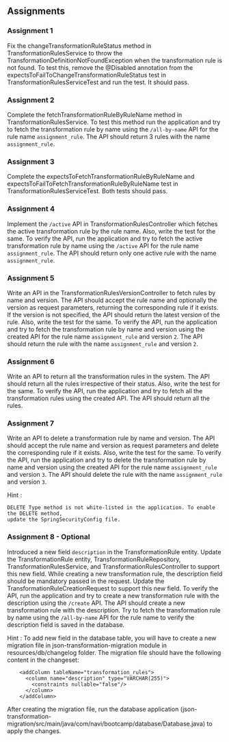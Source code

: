 ## Assignments

### Assignment 1

Fix the changeTransformationRuleStatus method in TransformationRulesService to throw the
TransformationDefinitionNotFoundException when the transformation rule is not found. To test this,
remove the @Disabled annotation from the expectsToFailToChangeTransformationRuleStatus test in
TransformationRulesServiceTest and run the test. It should pass.

### Assignment 2

Complete the fetchTransformationRuleByRuleName method in TransformationRulesService. To test
this method run the application and try to fetch the transformation rule by name using the
`/all-by-name` API for the rule name `assignment_rule`. The API should return 3 rules with
the name `assignment_rule`.

### Assignment 3

Complete the expectsToFetchTransformationRuleByRuleName and
expectsToFailToFetchTransformationRuleByRuleName test in TransformationRulesServiceTest. Both tests
should pass.

### Assignment 4

Implement the `/active` API in TransformationRulesController which fetches the
active transformation rule by the rule name. Also, write the test for the same. To verify the API,
run the application and try to fetch the active transformation rule by name using the
`/active` API for the rule name `assignment_rule`. The API should return only one
active rule with the name `assignment_rule`.

### Assignment 5

Write an API in the TransformationRulesVersionController to fetch rules by name and version. The API
should accept the rule name and optionally the version as request parameters, returning the
corresponding rule if it exists. If the version is not specified, the API should return the latest
version of the rule. Also, write the test for the same. To verify the API, run the application and
try to fetch the transformation rule by name and version using the created API for the rule name 
`assignment_rule` and version `2`. The API should return the rule with the name `assignment_rule` and 
version `2`.

### Assignment 6

Write an API to return all the transformation rules in the system. The API should return all the 
rules irrespective of their status. Also, write the test for the same. To verify the API, run the
application and try to fetch all the transformation rules using the created API. The API should
return all the rules.

### Assignment 7

Write an API to delete a transformation rule by name and version. The API should accept the rule
name and version as request parameters and delete the corresponding rule if it exists. Also, write
the test for the same. To verify the API, run the application and try to delete the transformation
rule by name and version using the created API for the rule name `assignment_rule` and version `3`. The
API should delete the rule with the name `assignment_rule` and version `3`.

Hint : 
```
DELETE Type method is not white-listed in the application. To enable the DELETE method, 
update the SpringSecurityConfig file.
```

### Assignment 8 - Optional

Introduced a new field `description` in the TransformationRule entity. Update the TransformationRule
entity, TransformationRuleRepository, TransformationRulesService, and TransformationRulesController to
support this new field. While creating a new transformation rule, the description field should be
mandatory passed in the request. Update the TransformationRuleCreationRequest to support this new field.
To verify the API, run the application and try to create a new transformation rule with the description
using the `/create` API. The API should create a new transformation rule with the description.
Try to fetch the transformation rule by name using the `/all-by-name` API for the rule name
to verify the description field is saved in the database. 

Hint :
To add new field in the database table, you will have to create a new migration file in 
json-transformation-migration module in resources/db/changelog folder. The migration file should
have the following content in the changeset:

```
    <addColumn tableName="transformation_rules">
      <column name="description" type="VARCHAR(255)">
        <constraints nullable="false"/>
      </column>
    </addColumn>
```
After creating the migration file, run the database application 
(json-transformation-migration/src/main/java/com/navi/bootcamp/database/Database.java) to apply the changes.
